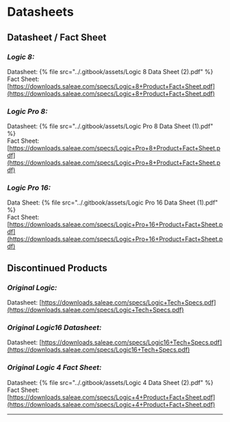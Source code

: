 # Datasheets

## **Datasheet / Fact Sheet**

### *Logic 8:*
Datasheet: {% file src="../.gitbook/assets/Logic 8 Data Sheet (2).pdf" %}\
Fact Sheet:  [https://downloads.saleae.com/specs/Logic+8+Product+Fact+Sheet.pdf](https://downloads.saleae.com/specs/Logic+8+Product+Fact+Sheet.pdf)

### *Logic Pro 8:*
Datasheet: {% file src="../.gitbook/assets/Logic Pro 8 Data Sheet (1).pdf" %}\
Fact Sheet: [https://downloads.saleae.com/specs/Logic+Pro+8+Product+Fact+Sheet.pdf](https://downloads.saleae.com/specs/Logic+Pro+8+Product+Fact+Sheet.pdf)

### *Logic Pro 16:*
Data Sheet: {% file src="../.gitbook/assets/Logic Pro 16 Data Sheet (1).pdf" %}\
Fact Sheet: [https://downloads.saleae.com/specs/Logic+Pro+16+Product+Fact+Sheet.pdf](https://downloads.saleae.com/specs/Logic+Pro+16+Product+Fact+Sheet.pdf)




## **Discontinued Products**

### *Original Logic:*
Datasheet: [https://downloads.saleae.com/specs/Logic+Tech+Specs.pdf](https://downloads.saleae.com/specs/Logic+Tech+Specs.pdf)

### *Original Logic16 Datasheet:*
Datasheet: [https://downloads.saleae.com/specs/Logic16+Tech+Specs.pdf](https://downloads.saleae.com/specs/Logic16+Tech+Specs.pdf)

### *Original Logic 4 Fact Sheet:*
Datasheet: {% file src="../.gitbook/assets/Logic 4 Data Sheet (2).pdf" %}\
Fact Sheet: [https://downloads.saleae.com/specs/Logic+4+Product+Fact+Sheet.pdf](https://downloads.saleae.com/specs/Logic+4+Product+Fact+Sheet.pdf)

---
